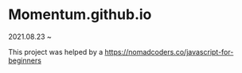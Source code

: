 # Momentum.github.io

2021.08.23 ~

This project was helped by a https://nomadcoders.co/javascript-for-beginners
